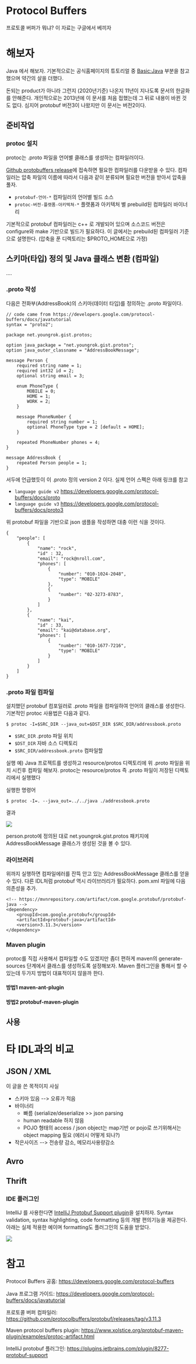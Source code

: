 # Protocol Buffers

프로토콜 버퍼가 뭐냐? 이 자료는 구글에서 베끼자

# 해보자

Java 에서 해보자. 기본적으로는 공식홈페이지의 튜토리얼 중 [Basic:Java](https://developers.google.com/protocol-buffers/docs/javatutorial) 부분을 참고했으며 약간의 살을 더했다.

돈되는 product가 아니라 그런지 (2020년기준) 나온지 11년이 지나도록 문서의 한글화를 안해준다. 개인적으로는 2013년에 이 문서를 처음 접했는데 그 뒤로 내용이 바뀐 것도 없다. 심지어 protobuf 버전3이 나왔지만 이 문서는 버전2이다.

## 준비작업

### protoc 설치
protoc는 .proto 파일을 언어별 클래스를 생성하는 컴파일러이다.

[Github protobuffers release](https://github.com/protocolbuffers/protobuf/releases)에 접속하면 필요한 컴파일러를 다운받을 수 있다. 컴파일러는 압축 파일의 이름에 따라서 다음과 같이 분류되며 필요한 버전을 받아서 압축을 풀자.
- `protobuf-언어-*` 컴파일러의 언어별 빌드 소스
- `protoc-버전-플랫폼-아키텍쳐-*` 플랫폼과 아키텍처 별 prebuild된 컴파일러 바이너리

기본적으로 protobuf 컴파일러는 c++ 로 개발되어 있으며 소스코드 버전은 configure와 make 기반으로 빌드가 필요하다. 이 글에서는 prebuild된 컴파일러 기준으로 설명한다. (압축을 푼 디렉토리는 $PROTO_HOME으로 가정)

## 스키마(타입) 정의 및 Java 클래스 변환 (컴파일)

....

### .proto 작성

다음은 전화부(AddressBook)의 스키마(데이터 타입)를 정의하는 .proto 파일이다. 

```
// code came from https://developers.google.com/protocol-buffers/docs/javatutorial
syntax = "proto2";

package net.youngrok.gist.protos;

option java_package = "net.youngrok.gist.protos";
option java_outer_classname = "AddressBookMessage";

message Person {
    required string name = 1;
    required int32 id = 2;
    optional string email = 3;

    enum PhoneType {
        MOBILE = 0;
        HOME = 1;
        WORK = 2;
    }

    message PhoneNumber {
        required string number = 1;
        optional PhoneType type = 2 [default = HOME];
    }

    repeated PhoneNumber phones = 4;
}

message AddressBook {
    repeated Person people = 1;
}
```
서두에 언급했듯이 이 .proto 정의 version 2 이다. 실제 언어 스펙은 아래 링크를 참고
- `language guide v2` https://developers.google.com/protocol-buffers/docs/proto
- `language guide v3` https://developers.google.com/protocol-buffers/docs/proto3

위 protobuf 파일을 기반으로 json 샘플을 작성하면 대충 이런 식을 것이다.

```
{
    "people": [
        {
            "name": "rock",
            "id" : 32,
            "email": "rock@nroll.com",
            "phones": [
                {
                    "number": "010-1024-2048",
                    "type": "MOBILE"
                },
                {
                    "number": "02-3273-8783",
                }
            ]
        },
        {
            "name": "kai",
            "id" : 33,
            "email": "kai@database.org",
            "phones": [
                {
                    "number": "010-1677-7216",
                    "type": "MOBILE"
                }
            ]
        }
    ]
}

```

### .proto 파일 컴파일

설치했던 protobuf 컴포일러로 .proto 파일을 컴파일하여 언어의 클래스를 생성한다. 기본적인 protoc 사용법은 다음과 같다.
```
$ protoc -I=$SRC_DIR --java_out=$DST_DIR $SRC_DIR/addressbook.proto
```
- `$SRC_DIR` .proto 파일 위치
- `$DST_DIR` 자바 소스 디렉토리
- `$SRC_DIR/addressbook.proto` 컴파일할

실행 예)
Java 프로젝트를 생성하고 resource/protos 디렉토리에 위 .proto 파일을 위치 시킨후 컴파일 해보자. protoc는 resource/protos 즉 .proto 파일이 저장된 디렉토리에서 실행했다

실행한 명령어
```
$ protoc -I=. --java_out=../../java ./addressbook.proto
```
결과

![](resources/grpc/compiled_protobuf_class.png)

person.proto에 정의된 대로 net.youngrok.gist.protos 패키지에 AddressBookMessage 클래스가 생성된 것을 볼 수 있다. 

### 라이브러리

위까지 실행하면 컴파일에러를 잔뜩 안고 있는 AddressBookMessage 클래스를 얻을 수 있다. 다른 IDL처럼 protobuf 역시 라이브러리가 필요하다. pom.xml 파일에 다음 의존성을 추가.
```
<!-- https://mvnrepository.com/artifact/com.google.protobuf/protobuf-java -->
<dependency>
    <groupId>com.google.protobuf</groupId>
    <artifactId>protobuf-java</artifactId>
    <version>3.11.3</version>
</dependency>
```

### Maven plugin

protoc를 직접 사용해서 컴파일할 수도 있겠지만 좀더 편하게 maven의 generate-sources 단계에서 클래스를 생성하도록 설정해보자. Maven 플러그인을 통해서 할 수 있는데 두가지 방법이 대표적이지 않을까 한다.

#### 방법1 maven-ant-plugin



#### 방법2 protobuf-maven-plugin


## 사용




# 타 IDL과의 비교

## JSON / XML
이 글을 쓴 목적이지 사실

- 스키마 있음 --> 오류가 적음
- 바이너리
  - 빠름 (serialize/deserialize >> json parsing
  - human readable 하지 않음
  - POJO 형태의 access / json object는 map기반 or pojo로 쓰기위해서는 object mapping 필요 (에러시 어떻게 되나?)
- 작은사이즈 --> 전송량 감소, 메모리사용량감소

## Avro


## Thrift


### IDE 플러그인
IntelliJ 를 사용한다면 [IntelliJ Protobuf Support plugin](https://plugins.jetbrains.com/plugin/8277-protobuf-support)을 설치하자. Syntax validation, syntax highlighting, code formatting 등의 개발 편의기능을 제공한다. 아래는 실제 적용한 예이며 formatting도 플러그인의 도움을 받았다.

![](resources/grpc/protobuf_plugin_screenshot.png)


# 참고

Protocol Buffers 공홈: https://developers.google.com/protocol-buffers

Java 프로그램 가이드: https://developers.google.com/protocol-buffers/docs/javatutorial

프로토콜 버퍼 컴파일러: https://github.com/protocolbuffers/protobuf/releases/tag/v3.11.3

Maven protocol buffers plugin: https://www.xolstice.org/protobuf-maven-plugin/examples/protoc-artifact.html

IntelliJ protobuf 플러그인: https://plugins.jetbrains.com/plugin/8277-protobuf-support
